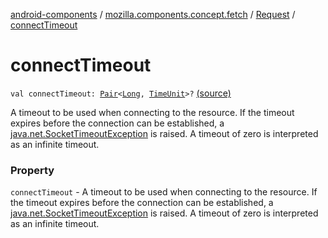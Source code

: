 [android-components](../../index.md) / [mozilla.components.concept.fetch](../index.md) / [Request](index.md) / [connectTimeout](./connect-timeout.md)

# connectTimeout

`val connectTimeout: `[`Pair`](https://kotlinlang.org/api/latest/jvm/stdlib/kotlin/-pair/index.html)`<`[`Long`](https://kotlinlang.org/api/latest/jvm/stdlib/kotlin/-long/index.html)`, `[`TimeUnit`](http://docs.oracle.com/javase/7/docs/api/java/util/concurrent/TimeUnit.html)`>?` [(source)](https://github.com/mozilla-mobile/android-components/blob/master/components/concept/fetch/src/main/java/mozilla/components/concept/fetch/Request.kt#L44)

A timeout to be used when connecting to the resource.  If the timeout expires before the
connection can be established, a [java.net.SocketTimeoutException](http://docs.oracle.com/javase/7/docs/api/java/net/SocketTimeoutException.html) is raised. A timeout of zero is interpreted as an
infinite timeout.

### Property

`connectTimeout` - A timeout to be used when connecting to the resource.  If the timeout expires before the
connection can be established, a [java.net.SocketTimeoutException](http://docs.oracle.com/javase/7/docs/api/java/net/SocketTimeoutException.html) is raised. A timeout of zero is interpreted as an
infinite timeout.